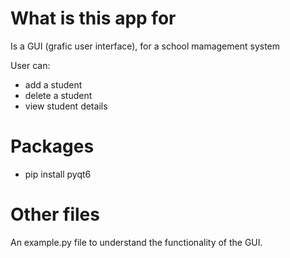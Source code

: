# What is this app for
Is a GUI (grafic user interface), for
a school mamagement system

User can:
- add a student
- delete a student
- view student details

# Packages
- pip install pyqt6

# Other files
An example.py file to understand the functionality of
the GUI.